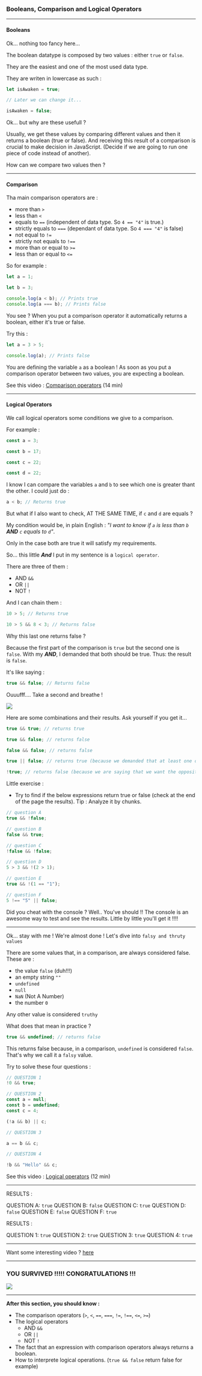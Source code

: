 ### Booleans, Comparison and Logical Operators

---

#### Booleans

Ok... nothing too fancy here...

The boolean datatype is composed by two values : either `true` or `false`.

They are the easiest and one of the most used data type.

They are writen in lowercase as such :

```js
let isAwaken = true;

// Later we can change it...

isAwaken = false;
```

Ok... but why are these usefull ?

Usually, we get these values by comparing different values and then it returns a boolean (true or false). And receiving this result of a comparison is crucial to make decision in JavaScript. (Decide if we are going to run one piece of code instead of another).

How can we compare two values then ?

---

#### Comparison

Tha main comparison operators are :

- more than `>`
- less than `<`
- equals to `==` (independent of data type. So `4 == "4"` is true.)
- strictly equals to `===` (dependant of data type. So `4 === "4"` is false)
- not equal to `!=`
- strictly not equals to `!==`
- more than or equal to `>=`
- less than or equal to `<=`

So for example :

```js
let a = 1;

let b = 3;

console.log(a < b); // Prints true
console.log(a === b); // Prints false
```

You see ? When you put a comparison operator it automatically returns a boolean, either it's true or false.

Try this :

```js
let a = 3 > 5;

console.log(a); // Prints false
```

You are defining the variable `a` as a boolean ! As soon as you put a comparison operator between two values, you are expecting a boolean.

See this video : [Comparison operators](https://youtu.be/jhe5kwtD6dE?si=zXj4TkKCYj-fmZKA) (14 min)

---

#### Logical Operators

We call logical operators some conditions we give to a comparison.

For example :

```js
const a = 3;

const b = 17;

const c = 22;

const d = 22;
```

I know I can compare the variables `a` and `b` to see which one is greater thant the other. I could just do :

```js
a < b; // Returns true
```

But what if I also want to check, AT THE SAME TIME, if `c` and `d` are equals ?

My condition would be, in plain English : _"I want to know if `a` is less than `b` **AND** `c` equals to `d`"_.

Only in the case both are true it will satisfy my requirements.

So... this little **_And_** I put in my sentence is a `logical operator`.

There are three of them :

- AND `&&`
- OR `||`
- NOT `!`

And I can chain them :

```js
10 > 5; // Returns true

10 > 5 && 8 < 3; // Returns false
```

Why this last one returns false ?

Because the first part of the comparison is `true` but the second one is `false`.
With my **_AND_**, I demanded that both should be true. Thus: the result is `false`.

It's like saying :

```js
true && false; // Returns false
```

Ouuufff.... Take a second and breathe !

![](https://media.giphy.com/media/26gsnT9Q1Ri4svVfO/giphy-downsized.gif)

Here are some combinations and their results. Ask yourself if you get it...

```js
true && true; // returns true

true && false; // returns false

false && false; // returns false

true || false; // returns true (because we demanded that at least one of them was true)

!true; // returns false (because we are saying that we want the opposite of the original value)
```

Little exercise :

- Try to find if the below expressions return true or false (check at the end of the page the results).
  Tip : Analyze it by chunks.

```js
// question A
true && !false;

// question B
false && true;

// question C
!false && !false;

// question D
5 > 3 && !(2 > 1);

// question E
true && !(1 == "1");

// question F
5 !== "5" || false;
```

Did you cheat with the console ?
Well.. You've should !! The console is an awesome way to test and see the results. Little by little you'll get it !!!!

---

Ok... stay with me ! We're almost done !
Let's dive into `falsy and thruty values`

There are some values that, in a comparison, are always considered false. These are :

- the value `false` (duh!!!)
- an empty string `""`
- `undefined`
- `null`
- `NaN` (Not A Number)
- the number `0`

Any other value is considered `truthy`

What does that mean in practice ?

```js
true && undefined; // returns false
```

This returns false because, in a comparison, `undefined` is considered `false`. That's why we call it a `falsy` value.

Try to solve these four questions :

```js
// QUESTION 1
!0 && true;

// QUESTION 2
const a = null;
const b = undefined;
const c = 4;

(!a && b) || c;

// QUESTION 3

a == b && c;

// QUESTION 4

!b && "Hello" && c;
```

See this video : [Logical operators](https://youtu.be/-L41L0IZuv4?si=3IqYEzGQ6Gmlr1JP) (12 min)

---

RESULTS :

QUESTION A: `true`
QUESTION B: `false`
QUESTION C: `true`
QUESTION D: `false`
QUESTION E: `false`
QUESTION F: `true`

RESULTS :

QUESTION 1: `true`
QUESTION 2: `true`
QUESTION 3: `true`
QUESTION 4: `true`

---

Want some interesting video ?
[here](https://youtu.be/gI-qXk7XojA?si=RKPIXllMUtr1dOtK)

---

### YOU SURVIVED !!!!! CONGRATULATIONS !!!

![](https://media.giphy.com/media/7zYKTVt3vvbj7SC2Bl/giphy.gif)

---

**After this section, you should know :**

- The comparison operators (`>`, `<`, `==`, `===`, `!=`, `!==`, `<=`, `>=`)
- The logical operators
  - AND `&&`
  - OR `||`
  - NOT `!`
- The fact that an expression with comparison operators always returns a boolean.
- How to interprete logical operations. (`true && false` return false for example)
